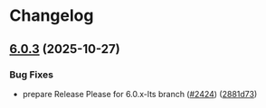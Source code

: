 # Changelog

## [6.0.3](https://github.com/GoogleCloudPlatform/cloud-opensource-java/compare/gcp-lts-bom-v6.0.2...gcp-lts-bom-v6.0.3) (2025-10-27)


### Bug Fixes

* prepare Release Please for 6.0.x-lts branch ([#2424](https://github.com/GoogleCloudPlatform/cloud-opensource-java/issues/2424)) ([2881d73](https://github.com/GoogleCloudPlatform/cloud-opensource-java/commit/2881d736d7bef780c77c2fcb1ba712329b1baf73))

